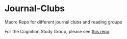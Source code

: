 # Journal-Clubs
Macro Repo for different journal clubs and reading groups


For the Cognition Study Group, please see [this repo](https://github.com/jesparent/CogStudy/)
